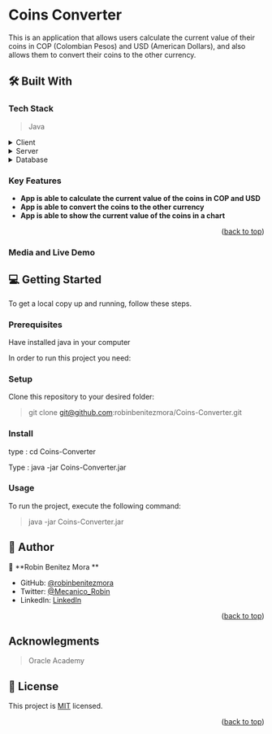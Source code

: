 <a name="readme-top"></a>


# Coins Converter<a name="about-project"></a>

This is an application that allows users calculate the current value of their coins in COP (Colombian Pesos) and USD (American Dollars), and also allows them to convert their coins to the other currency.

## 🛠 Built With <a name="built-with"></a>

### Tech Stack <a name="tech-stack"></a>

> Java

<details>
  <summary>Client</summary>
  <ul>
    <li><a href=>Java</a></li>
  </ul>
</details>

<details>
  <summary>Server</summary>
  <ul>
    <li><a href="https://oracle.com">java</a></li>
  </ul>
</details>

<details>
<summary>Database</summary>
  <ul>
    <li><a href="https://www.postgresql.org/">PostgreSQL</a></li>
  </ul>
</details>

<!-- Features -->

### Key Features <a name="key-features"></a>

- **App is able to calculate the current value of the coins in COP and USD**
- **App is able to convert the coins to the other currency**
- **App is able to show the current value of the coins in a chart**


<p align="right">(<a href="#readme-top">back to top</a>)</p>

### Media and Live Demo <a name="presentation"></a>

<!-- [Video presentation]<br/>
[Deploy](https://my-budget-manager-c423.onrender.com) -->


<!-- GETTING STARTED -->

## 💻 Getting Started <a name="getting-started"></a>

To get a local copy up and running, follow these steps.

### Prerequisites

Have installed java in your computer

In order to run this project you need:

### Setup

Clone this repository to your desired folder:

> git clone git@github.com:robinbenitezmora/Coins-Converter.git

### Install

type : cd Coins-Converter


Type : java -jar Coins-Converter.jar

### Usage

To run the project, execute the following command:

> java -jar Coins-Converter.jar


<!-- AUTHORS -->

## 👥 Author <a name="authors"></a>


👤 **Robin Benitez Mora **

- GitHub: [@robinbenitezmora](https://github.com/robinbenitezmora)
- Twitter: [@Mecanico_Robin](https://twitter.com/mecanico_robin)
- LinkedIn: [LinkedIn](https://www.linkedin.com/in/robin-benitez-mora/)



<p align="right">(<a href="#readme-top">back to top</a>)</p>


## Acknowlegments

> Oracle Academy

<!-- LICENSE -->

## 📝 License <a name="license"></a>

This project is [MIT](./MIT.md) licensed.

<p align="right">(<a href="#readme-top">back to top</a>)</p>
